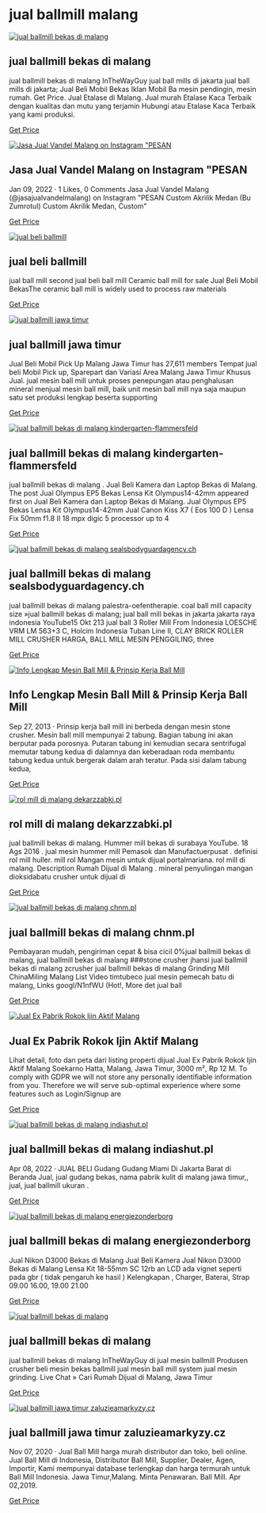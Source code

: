 # jual ballmill malang
<a href="https://mnn.zoosnet.net/LR/Chatpre.aspx?id=MNN94995150&p=https://vbl.co.za/" target="_blank">![jual ballmill bekas di malang](https://raw.githubusercontent.com/gcmcrusher/imgs/main/379.jpg)</a>
## jual ballmill bekas di malang
jual ballmill bekas di malang InTheWayGuy jual ball mills di jakarta jual ball mills di jakarta; Jual Beli Mobil Bekas Iklan Mobil Ba mesin pendingin, mesin rumah. Get Price. Jual Etalase di Malang. Jual murah Etalase Kaca Terbaik dengan kualitas dan mutu yang terjamin Hubungi atau Etalase Kaca Terbaik yang kami produksi.
<a href="https://mnn.zoosnet.net/LR/Chatpre.aspx?id=MNN94995150&p=https://vbl.co.za/" target="_blank">Get Price</a>
<a href="https://mnn.zoosnet.net/LR/Chatpre.aspx?id=MNN94995150&p=https://vbl.co.za/" target="_blank">![Jasa Jual Vandel Malang on Instagram "PESAN ](https://raw.githubusercontent.com/gcmcrusher/imgs/main/813.jpg)</a>
## Jasa Jual Vandel Malang on Instagram "PESAN 
Jan 09, 2022 · 1 Likes, 0 Comments Jasa Jual Vandel Malang (@jasajualvandelmalang) on Instagram "PESAN Custom Akrilik Medan (Bu Zumrotul) Custom Akrilik Medan, Custom"
<a href="https://mnn.zoosnet.net/LR/Chatpre.aspx?id=MNN94995150&p=https://vbl.co.za/" target="_blank">Get Price</a>
<a href="https://mnn.zoosnet.net/LR/Chatpre.aspx?id=MNN94995150&p=https://vbl.co.za/" target="_blank">![jual beli ballmill](https://raw.githubusercontent.com/gcmcrusher/imgs/main/191.jpg)</a>
## jual beli ballmill
jual ball mill second jual beli ball mill Ceramic ball mill for sale Jual Beli Mobil BekasThe ceramic ball mill is widely used to process raw materials
<a href="https://mnn.zoosnet.net/LR/Chatpre.aspx?id=MNN94995150&p=https://vbl.co.za/" target="_blank">Get Price</a>
<a href="https://mnn.zoosnet.net/LR/Chatpre.aspx?id=MNN94995150&p=https://vbl.co.za/" target="_blank">![jual ballmill jawa timur](https://raw.githubusercontent.com/gcmcrusher/imgs/main/703.jpg)</a>
## jual ballmill jawa timur
Jual Beli Mobil Pick Up Malang Jawa Timur has 27,611 members Tempat jual beli Mobil Pick up, Sparepart dan Variasi Area Malang Jawa Timur Khusus Jual. jual mesin ball mill untuk proses penepungan atau penghalusan mineral menjual mesin ball mill, baik unit mesin ball mill nya saja maupun satu set produksi lengkap beserta supporting 
<a href="https://mnn.zoosnet.net/LR/Chatpre.aspx?id=MNN94995150&p=https://vbl.co.za/" target="_blank">Get Price</a>
<a href="https://mnn.zoosnet.net/LR/Chatpre.aspx?id=MNN94995150&p=https://vbl.co.za/" target="_blank">![jual ballmill bekas di malang kindergarten-flammersfeld](https://raw.githubusercontent.com/gcmcrusher/imgs/main/222.jpg)</a>
## jual ballmill bekas di malang kindergarten-flammersfeld
jual ballmill bekas di malang . Jual Beli Kamera dan Laptop Bekas di Malang. The post Jual Olympus EP5 Bekas Lensa Kit Olympus14-42mm appeared first on Jual Beli Kamera dan Laptop Bekas di Malang. Jual Olympus EP5 Bekas Lensa Kit Olympus14-42mm Jual Canon Kiss X7 ( Eos 100 D ) Lensa Fix 50mm f1.8 II 18 mpx digic 5 processor up to 4 
<a href="https://mnn.zoosnet.net/LR/Chatpre.aspx?id=MNN94995150&p=https://vbl.co.za/" target="_blank">Get Price</a>
<a href="https://mnn.zoosnet.net/LR/Chatpre.aspx?id=MNN94995150&p=https://vbl.co.za/" target="_blank">![jual ballmill bekas di malang sealsbodyguardagency.ch](https://raw.githubusercontent.com/gcmcrusher/imgs/main/816.jpg)</a>
## jual ballmill bekas di malang sealsbodyguardagency.ch
jual ballmill bekas di malang palestra-oefentherapie. coal ball mill capacity size »jual ballmill bekas di malang; jual ball mill bekas in jakarta jakarta raya indonesia YouTube15 Okt 213 jual ball 3 Roller Mill From Indonesia LOESCHE VRM LM 563+3 C, Holcim Indonesia Tuban Line II, CLAY BRICK ROLLER MILL CRUSHER HARGA, BALL MILL MESIN PENGGILING, three 
<a href="https://mnn.zoosnet.net/LR/Chatpre.aspx?id=MNN94995150&p=https://vbl.co.za/" target="_blank">Get Price</a>
<a href="https://mnn.zoosnet.net/LR/Chatpre.aspx?id=MNN94995150&p=https://vbl.co.za/" target="_blank">![Info Lengkap Mesin Ball Mill & Prinsip Kerja Ball Mill](https://raw.githubusercontent.com/gcmcrusher/imgs/main/175.jpg)</a>
## Info Lengkap Mesin Ball Mill & Prinsip Kerja Ball Mill
Sep 27, 2013 · Prinsip kerja ball mill ini berbeda dengan mesin stone crusher. Mesin ball mill mempunyai 2 tabung. Bagian tabung ini akan berputar pada porosnya. Putaran tabung ini kemudian secara sentrifugal memutar tabung kedua di dalamnya dan keberadaan roda membantu tabung kedua untuk bergerak dalam arah teratur. Pada sisi dalam tabung kedua, 
<a href="https://mnn.zoosnet.net/LR/Chatpre.aspx?id=MNN94995150&p=https://vbl.co.za/" target="_blank">Get Price</a>
<a href="https://mnn.zoosnet.net/LR/Chatpre.aspx?id=MNN94995150&p=https://vbl.co.za/" target="_blank">![rol mill di malang dekarzzabki.pl](https://raw.githubusercontent.com/gcmcrusher/imgs/main/818.jpg)</a>
## rol mill di malang dekarzzabki.pl
jual ballmill bekas di malang. Hummer mill bekas di surabaya YouTube. 18 Ags 2016 . jual mesin hummer mill Pemasok dan Manufactuerpusat . definisi rol mill huller. mill rol Mangan mesin untuk dijual portalmariana. rol mill di malang. Description Rumah Dijual di Malang . mineral penyulingan mangan dioksidabatu crusher untuk dijual di 
<a href="https://mnn.zoosnet.net/LR/Chatpre.aspx?id=MNN94995150&p=https://vbl.co.za/" target="_blank">Get Price</a>
<a href="https://mnn.zoosnet.net/LR/Chatpre.aspx?id=MNN94995150&p=https://vbl.co.za/" target="_blank">![jual ballmill bekas di malang chnm.pl](https://raw.githubusercontent.com/gcmcrusher/imgs/main/482.jpg)</a>
## jual ballmill bekas di malang chnm.pl
Pembayaran mudah, pengiriman cepat & bisa cicil 0%jual ballmill bekas di malang, jual ballmill bekas di malang ###stone crusher jhansi jual ballmill bekas di malang zcrusher jual ballmill bekas di malang Grinding Mill ChinaMiling Malang List Video timtubeco jual mesin pemecah batu di malang, Links googl/N1nfWU (Hot!, More det jual ball 
<a href="https://mnn.zoosnet.net/LR/Chatpre.aspx?id=MNN94995150&p=https://vbl.co.za/" target="_blank">Get Price</a>
<a href="https://mnn.zoosnet.net/LR/Chatpre.aspx?id=MNN94995150&p=https://vbl.co.za/" target="_blank">![Jual Ex Pabrik Rokok Ijin Aktif Malang](https://raw.githubusercontent.com/gcmcrusher/imgs/main/663.jpg)</a>
## Jual Ex Pabrik Rokok Ijin Aktif Malang
Lihat detail, foto dan peta dari listing properti dijual Jual Ex Pabrik Rokok Ijin Aktif Malang Soekarno Hatta, Malang, Jawa Timur, 3000 m², Rp 12 M. To comply with GDPR we will not store any personally identifiable information from you. Therefore we will serve sub-optimal experience where some features such as Login/Signup are 
<a href="https://mnn.zoosnet.net/LR/Chatpre.aspx?id=MNN94995150&p=https://vbl.co.za/" target="_blank">Get Price</a>
<a href="https://mnn.zoosnet.net/LR/Chatpre.aspx?id=MNN94995150&p=https://vbl.co.za/" target="_blank">![jual ballmill bekas di malang indiashut.pl](https://raw.githubusercontent.com/gcmcrusher/imgs/main/286.jpg)</a>
## jual ballmill bekas di malang indiashut.pl
Apr 08, 2022 · JUAL BELI Gudang Gudang Miami Di Jakarta Barat di Beranda Jual, jual gudang bekas, nama pabrik kulit di malang jawa timur,, jual, jual ballmill ukuran .
<a href="https://mnn.zoosnet.net/LR/Chatpre.aspx?id=MNN94995150&p=https://vbl.co.za/" target="_blank">Get Price</a>
<a href="https://mnn.zoosnet.net/LR/Chatpre.aspx?id=MNN94995150&p=https://vbl.co.za/" target="_blank">![jual ballmill bekas di malang energiezonderborg](https://raw.githubusercontent.com/gcmcrusher/imgs/main/112.jpg)</a>
## jual ballmill bekas di malang energiezonderborg
Jual Nikon D3000 Bekas di Malang Jual Beli Kamera Jual Nikon D3000 Bekas di Malang Lensa Kit 18-55mm SC 12rb an LCD ada vignet seperti pada gbr ( tidak pengaruh ke hasil ) Kelengkapan , Charger, Baterai, Strap 09.00 16.00, 19.00 21.00  
<a href="https://mnn.zoosnet.net/LR/Chatpre.aspx?id=MNN94995150&p=https://vbl.co.za/" target="_blank">Get Price</a>
<a href="https://mnn.zoosnet.net/LR/Chatpre.aspx?id=MNN94995150&p=https://vbl.co.za/" target="_blank">![jual ballmill bekas di malang](https://raw.githubusercontent.com/gcmcrusher/imgs/main/715.jpg)</a>
## jual ballmill bekas di malang
jual ballmill bekas di malang InTheWayGuy di jual mesin ballmill Produsen crusher beli mesin bekas ballmill jual mesin ball mill system jual mesin grinding. Live Chat » Cari Rumah Dijual di Malang, Jawa Timur
<a href="https://mnn.zoosnet.net/LR/Chatpre.aspx?id=MNN94995150&p=https://vbl.co.za/" target="_blank">Get Price</a>
<a href="https://mnn.zoosnet.net/LR/Chatpre.aspx?id=MNN94995150&p=https://vbl.co.za/" target="_blank">![jual ballmill jawa timur zaluzieamarkyzy.cz](https://raw.githubusercontent.com/gcmcrusher/imgs/main/384.jpg)</a>
## jual ballmill jawa timur zaluzieamarkyzy.cz
Nov 07, 2020 · Jual Ball Mill harga murah distributor dan toko, beli online. Jual Ball Mill di Indonesia, Distributor Ball Mill, Supplier, Dealer, Agen, Importir, Kami mempunyai database terlengkap dan harga termurah untuk Ball Mill Indonesia. Jawa Timur,Malang. Minta Penawaran. Ball Mill. Apr 02,2019.
<a href="https://mnn.zoosnet.net/LR/Chatpre.aspx?id=MNN94995150&p=https://vbl.co.za/" target="_blank">Get Price</a>
